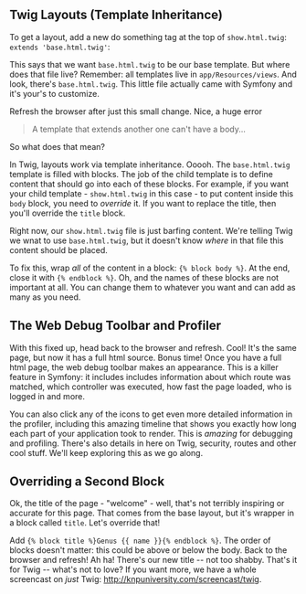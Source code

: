 ## Twig Layouts (Template Inheritance)

To get a layout, add a new do something tag at the top of `show.html.twig`:
`extends 'base.html.twig'`:

This says that we want `base.html.twig` to be our base template. But where does that
file live? Remember: all templates live in `app/Resources/views`. And look, there's
`base.html.twig`. This little file actually came with Symfony and it's your's to
customize. 

Refresh the browser after just this small change. Nice, a huge error

> A template that extends another one can't have a body...

So what does that mean? 

In Twig, layouts work via template inheritance. Ooooh. The `base.html.twig` template
is filled with blocks. The job of the child template is to define content that should
go into each of these blocks. For example, if you want your child template - `show.html.twig`
in this case - to put content inside this `body` block, you need to *override* it.
If you want to replace the title, then you'll override the `title` block. 

Right now, our `show.html.twig` file is just barfing content. We're telling Twig
we wnat to use `base.html.twig`, but it doesn't know *where* in that file this
content should be placed.

To fix this, wrap *all* of the content in a block: `{% block body %}`. At the end,
close it with `{% endblock %}`. Oh, and the names of these blocks are not important
at all. You can change them to whatever you want and can add as many as you need. 

## The Web Debug Toolbar and Profiler

With this fixed up, head back to the browser and refresh. Cool! It's the same page,
but now it has a full html source. Bonus time! Once you have a full html page, the
web debug toolbar makes an appearance. This is a killer feature in Symfony: it includes
includes information about which route was matched, which controller was executed,
how fast the page loaded, who is logged in and more.

You can also click any of the icons to get even more detailed information in the
profiler, including this amazing timeline that shows you exactly how long each part
of your application took to render. This is *amazing* for debugging and profiling.
There's also details in here on Twig, security, routes and other cool stuff. We'll
keep exploring this as we go along.

## Overriding a Second Block

Ok, the title of the page - "welcome" - well, that's not terribly inspiring or accurate
for this page. That comes from the base layout, but it's wrapper in a block called
`title`. Let's override that!

Add `{% block title %}Genus {{ name }}{% endblock %}`. The order of blocks doesn't
matter: this could be above or below the body. Back to the browser and refresh!
Ah ha! There's our new title -- not too shabby. That's it for Twig -- what's not
to love? If you want more, we have a whole screencast on *just* Twig: http://knpuniversity.com/screencast/twig.
